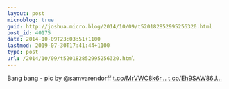 ```yaml
---
layout: post
microblog: true
guid: http://joshua.micro.blog/2014/10/09/t520182852995256320.html
post_id: 40175
date: 2014-10-09T23:03:51+1100
lastmod: 2019-07-30T17:41:44+1100
type: post
url: /2014/10/09/t520182852995256320.html
---
```

Bang bang - pic by @samvarendorff [t.co/MrVWC8k6r...](http://t.co/MrVWC8k6rB) [t.co/Eh9SAW86J...](http://t.co/Eh9SAW86Ju)
